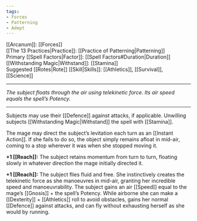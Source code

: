 ```yaml
---
tags:
- Forces
- Patterning
- Adept
---
```


[[Arcanum]]: [[Forces]]\
[[The 13 Practices|Practice]]: [[Practice of Patterning|Patterning]]\
Primary [[Spell Factors|Factor]]: [[Spell Factors#Duration|Duration]]\
[[Withstanding Magic|Withstand]]: [[Stamina]]\
Suggested [[Rotes|Rote]] [[Skill|Skills]]: [[Athletics]], [[Survival]], [[Science]]

---

_The subject floats through the air using telekinetic force. Its air speed equals the spell’s Potency._

---

Subjects may use their [[Defence]] against attacks, if applicable. Unwilling subjects [[Withstanding Magic|Withstand]] the spell with [[Stamina]].

The mage may direct the subject’s levitation each turn as an [[Instant Action]]. If she fails to do so, the object simply remains afloat in mid-air, coming to a stop wherever it was when she stopped moving it.

**+1 [[Reach]]:** The subject retains momentum from turn to turn, floating slowly in whatever direction the mage initially directed it.

**+1 [[Reach]]:** The subject flies fluid and free. She instinctively creates the telekinetic force as she manoeuvres in mid-air, granting her incredible speed and manoeuvrability. The subject gains an air [[Speed]] equal to the mage’s [[Gnosis]] + the spell’s Potency. While airborne she can make a [[Dexterity]] + [[Athletics]] roll to avoid obstacles, gains her normal [[Defence]] against attacks, and can fly without exhausting herself as she would by running.